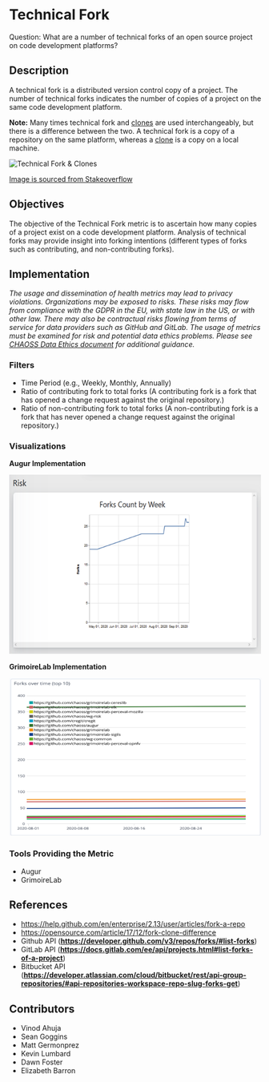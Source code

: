 # Technical Fork
Question: What are a number of technical forks of an open source project on code development platforms?

## Description
A technical fork is a distributed version control copy of a project. The number of technical forks indicates the number of copies of a project on the same code development platform.

**Note:**  Many times technical fork and [clones](https://chaoss.community/metric-clones/) are used interchangeably, but there is a difference between the two. A technical fork is a copy of a repository on the same platform, whereas a [clone](https://chaoss.community/metric-clones/) is a copy on a local machine.

![Technical Fork & Clones](https://raw.githubusercontent.com/chaoss/wg-common/main/focus-areas/contributions/images/technical-fork-clones_fork-clones.png)

[Image is sourced from Stakeoverflow](https://stackoverflow.com/questions/9257533/what-is-the-difference-between-origin-and-upstream-on-github/9257901#9257901)

## Objectives
The objective of the Technical Fork metric is to ascertain how many copies of a project exist on a code development platform. Analysis of technical forks may provide insight into forking intentions (different types of forks such as contributing, and non-contributing forks).

## Implementation
*The usage and dissemination of health metrics may lead to privacy violations. Organizations may be exposed to risks. These risks may flow from compliance with the GDPR in the EU, with state law in the US, or with other law. There may also be contractual risks flowing from terms of service for data providers such as GitHub and GitLab. The usage of metrics must be examined for risk and potential data ethics problems. Please see [CHAOSS Data Ethics document](https://github.com/chaoss/community/blob/main/data-use-statement.md) for additional guidance.*

### Filters
* Time Period (e.g., Weekly, Monthly, Annually)  
* Ratio of contributing fork to total forks (A contributing fork is a fork that has opened a change request against the original repository.)  
* Ratio of non-contributing fork to total forks (A non-contributing fork is a fork that has never opened a change request against the original repository.)  

### Visualizations
**Augur Implementation**

![Augur Implementation](https://raw.githubusercontent.com/chaoss/wg-common/main/focus-areas/contributions/images/technical-fork_augur-fork.png)

**GrimoireLab Implementation**

![GrimoireLab Implementation](https://raw.githubusercontent.com/chaoss/wg-common/main/focus-areas/contributions/images/technical-fork_grimoirelab-fork.png)

### Tools Providing the Metric  
* Augur  
* GrimoireLab  

## References
* https://help.github.com/en/enterprise/2.13/user/articles/fork-a-repo
* https://opensource.com/article/17/12/fork-clone-difference
* Github API (**https://developer.github.com/v3/repos/forks/#list-forks**)
* GitLab API (**https://docs.gitlab.com/ee/api/projects.html#list-forks-of-a-project**)
* Bitbucket API (**https://developer.atlassian.com/cloud/bitbucket/rest/api-group-repositories/#api-repositories-workspace-repo-slug-forks-get**)

## Contributors
* Vinod Ahuja
* Sean Goggins 
* Matt Germonprez
* Kevin Lumbard
* Dawn Foster 
* Elizabeth Barron
